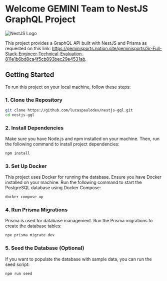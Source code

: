 # Welcome GEMINI Team to NestJS GraphQL Project

![NestJS Logo](https://nestjs.com/img/logo_text.svg)

This project provides a GraphQL API built with NestJS and Prisma as requested on this link: https://geminisports.notion.site/geminisports/Sr-Full-Stack-Engineer-Technical-Evaluation-811e1b6bd8ca4f5cb893bec29e4531ab. 

## Getting Started

To run this project on your local machine, follow these steps:

### 1. Clone the Repository

```bash
git clone https://github.com/lucaspaulodev/nestjs-gql.git
cd nestjs-gql
```

### 2. Install Dependencies

Make sure you have Node.js and npm installed on your machine. Then, run the following command to install project dependencies:

```bash
npm install
```

### 3. Set Up Docker

This project uses Docker for running the database. Ensure you have Docker installed on your machine. Run the following command to start the PostgreSQL database using Docker Compose:

```bash
docker compose up
```

### 4. Run Prisma Migrations

Prisma is used for database management. Run the Prisma migrations to create the database tables:

```bash
npx prisma migrate dev
```

### 5. Seed the Database (Optional)

If you want to populate the database with sample data, you can run the seed script:

```bash
npm run seed
```